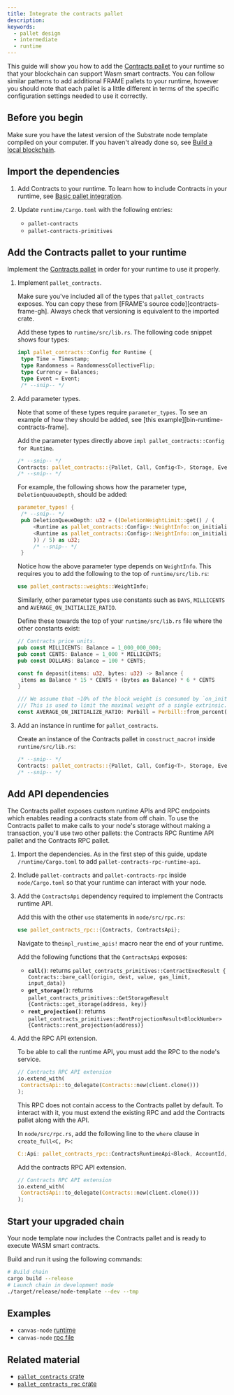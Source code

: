 ```yaml
---
title: Integrate the contracts pallet
description:
keywords:
  - pallet design
  - intermediate
  - runtime
---
```


This guide will show you how to add the [Contracts pallet](https://paritytech.github.io/substrate/master/pallet_contracts/index.html) to your runtime so that your blockchain can support Wasm smart contracts.
You can follow similar patterns to add additional FRAME pallets to your runtime, however you should note that each pallet is a little different in terms of the specific configuration settings needed to use it correctly.

## Before you begin

Make sure you have the latest version of the Substrate node template compiled on your computer.
If you haven't already done so, see [Build a local blockchain](/tutorials/get-started/build-local-blockchain/).

## Import the dependencies

1. Add Contracts to your runtime.
   To learn how to include Contracts in your runtime, see [Basic pallet integration](/reference/how-to-guides/basics/pallet-integration).

1. Update `runtime/Cargo.toml` with the following entries:
   - `pallet-contracts`
   - `pallet-contracts-primitives`

## Add the Contracts pallet to your runtime

Implement the [Contracts pallet](https://paritytech.github.io/substrate/master/pallet_contracts/) in order for your runtime to use it properly.

1. Implement `pallet_contracts`.

   Make sure you've included all of the types that `pallet_contracts` exposes.
   You can copy these from [FRAME's source code][contracts-frame-gh]. Always check that versioning is equivalent to the imported crate.

   Add these types to `runtime/src/lib.rs`.
   The following code snippet shows four types:

   ```rust
   impl pallet_contracts::Config for Runtime {
   	type Time = Timestamp;
   	type Randomness = RandomnessCollectiveFlip;
   	type Currency = Balances;
   	type Event = Event;
   	/* --snip-- */
   ```

1. Add parameter types.

   Note that some of these types require `parameter_types`. To see an example of how they should be added, see [this example][bin-runtime-contracts-frame].

   Add the parameter types directly above `impl pallet_contracts::Config for Runtime`.

   ```rust
   /* --snip-- */
   Contracts: pallet_contracts::{Pallet, Call, Config<T>, Storage, Event<T>},
   /* --snip-- */
   ```

   For example, the following shows how the parameter type, `DeletionQueueDepth`, should be added:

   ```rust
   parameter_types! {
   	/* --snip-- */
   	pub DeletionQueueDepth: u32 = ((DeletionWeightLimit::get() / (
   		<Runtime as pallet_contracts::Config>::WeightInfo::on_initialize_per_queue_item(1) -
   		<Runtime as pallet_contracts::Config>::WeightInfo::on_initialize_per_queue_item(0)
   		)) / 5) as u32;
   		/* --snip-- */
   	}
   ```

   Notice how the above parameter type depends on `WeightInfo`. This requires you to add the following to the top of `runtime/src/lib.rs`:

   ```rust
   use pallet_contracts::weights::WeightInfo;
   ```

   Similarly, other parameter types use constants such as `DAYS`, `MILLICENTS` and `AVERAGE_ON_INITIALIZE_RATIO`.

   Define these towards the top of your `runtime/src/lib.rs` file where the other constants exist:

   ```rust
   // Contracts price units.
   pub const MILLICENTS: Balance = 1_000_000_000;
   pub const CENTS: Balance = 1_000 * MILLICENTS;
   pub const DOLLARS: Balance = 100 * CENTS;

   const fn deposit(items: u32, bytes: u32) -> Balance {
   	items as Balance * 15 * CENTS + (bytes as Balance) * 6 * CENTS
   }

   /// We assume that ~10% of the block weight is consumed by `on_initialize` handlers.
   /// This is used to limit the maximal weight of a single extrinsic.
   const AVERAGE_ON_INITIALIZE_RATIO: Perbill = Perbill::from_percent(10);
   ```

1. Add an instance in runtime for `pallet_contracts`.

   Create an instance of the Contracts pallet in `construct_macro!` inside `runtime/src/lib.rs`:

   ```rust
   /* --snip-- */
   Contracts: pallet_contracts::{Pallet, Call, Config<T>, Storage, Event<T>},
   /* --snip-- */
   ```

## Add API dependencies

The Contracts pallet exposes custom runtime APIs and RPC endpoints
which enables reading a contracts state from off chain. To use
the Contracts pallet to make calls to your node's storage without making a transaction, you'll use two other pallets: the Contracts RPC Runtime API pallet and the Contracts RPC pallet.

1. Import the dependencies.
   As in the first step of this guide, update `/runtime/Cargo.toml` to add `pallet-contracts-rpc-runtime-api`.

1. Include `pallet-contracts` and `pallet-contracts-rpc` inside `node/Cargo.toml` so that your runtime can interact with your node.

1. Add the `ContractsApi` dependency required to implement the Contracts runtime API.

   Add this with the other `use` statements in `node/src/rpc.rs`:

   ```rust
   use pallet_contracts_rpc::{Contracts, ContractsApi};
   ```

   Navigate to the`impl_runtime_apis!` macro near the end of your runtime.

   Add the following functions that the `ContractsApi` exposes:

   - **`call()`**: returns `pallet_contracts_primitives::ContractExecResult { Contracts::bare_call(origin, dest, value, gas_limit, input_data)}`
   - **`get_storage()`**: returns `pallet_contracts_primitives::GetStorageResult {Contracts::get_storage(address, key)}`
   - **`rent_projection()`**: returns `pallet_contracts_primitives::RentProjectionResult<BlockNumber> {Contracts::rent_projection(address)}`

1. Add the RPC API extension.

   To be able to call the runtime API, you must add the RPC to the node's service.

   ```rust
   // Contracts RPC API extension
   io.extend_with(
   	ContractsApi::to_delegate(Contracts::new(client.clone()))
   );
   ```

   This RPC does not contain access to the Contracts pallet by default.
   To interact with it, you must extend the existing RPC and add the Contracts pallet along with the API.

   In `node/src/rpc.rs`, add the following line to the `where` clause in `create_full<C, P>`:

   ```rust
   C::Api: pallet_contracts_rpc::ContractsRuntimeApi<Block, AccountId, Balance, BlockNumber>,
   ```

   Add the contracts RPC API extension.

   ```rust
   // Contracts RPC API extension
   io.extend_with(
   	ContractsApi::to_delegate(Contracts::new(client.clone()))
   );
   ```

## Start your upgraded chain

Your node template now includes the Contracts pallet and is ready to execute WASM smart contracts.

Build and run it using the following commands:

```bash
# Build chain
cargo build --release
# Launch chain in development mode
./target/release/node-template --dev --tmp
```

## Examples

- `canvas-node` [runtime](https://github.com/paritytech/canvas-node/blob/master/runtime/src/lib.rs#L361)
- `canvas-node` [rpc file](https://github.com/paritytech/canvas-node/blob/master/node/src/rpc.rs)

## Related material

- [`pallet_contracts` crate](https://paritytech.github.io/substrate/master/pallet_contracts/index.html)
- [`pallet_contracts_rpc` crate](https://paritytech.github.io/substrate/master/pallet_contracts_rpc/index.html)